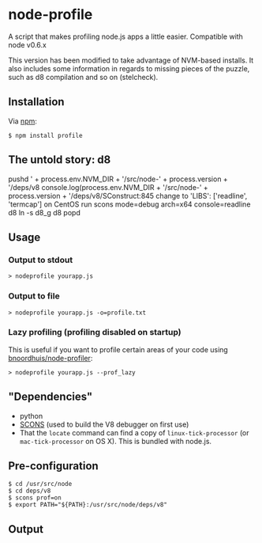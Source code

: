 # node-profile

A script that makes profiling node.js apps a little easier.
Compatible with node v0.6.x

This version has been modified to take advantage of NVM-based installs.
It also includes some information in regards to missing pieces of the puzzle,
such as d8 compilation and so on (stelcheck).

## Installation

Via [npm](http://github.com/isaacs/npm):

    $ npm install profile

## The untold story: d8
pushd ' + process.env.NVM_DIR + '/src/node-' + process.version + '/deps/v8
console.log(process.env.NVM_DIR + '/src/node-' + process.version + '/deps/v8/SConstruct:845 change to 'LIBS': ['readline', 'termcap'] on CentOS
run scons mode=debug arch=x64 console=readline d8
ln -s d8_g d8
popd

## Usage
### Output to stdout
`> nodeprofile yourapp.js`
### Output to file
`> nodeprofile yourapp.js -o=profile.txt`
### Lazy profiling (profiling disabled on startup)
This is useful if you want to profile certain areas of your code using [bnoordhuis/node-profiler](https://github.com/bnoordhuis/node-profiler):

`> nodeprofile yourapp.js --prof_lazy`

## "Dependencies"
* python
* [SCONS](http://www.scons.org/) (used to build the V8 debugger on first use)
* That the `locate` command can find a copy of `linux-tick-processor` (or `mac-tick-processor` on OS X). This is bundled with node.js.

## Pre-configuration

    $ cd /usr/src/node
    $ cd deps/v8
    $ scons prof=on
    $ export PATH="${PATH}:/usr/src/node/deps/v8"

## Output

<img src="http://mape.me/nodeprofile.png" alt="">

